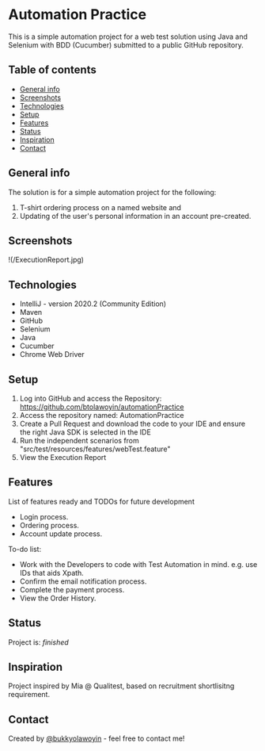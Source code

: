 # Automation Practice

This is a simple automation project for a web test solution using Java and Selenium with BDD (Cucumber) submitted to a public GitHub repository.

## Table of contents
* [General info](#general-info)
* [Screenshots](#screenshots)
* [Technologies](#technologies)
* [Setup](#setup)
* [Features](#features)
* [Status](#status)
* [Inspiration](#inspiration)
* [Contact](#contact)

## General info
The solution is for a simple automation project for the following:
1. T-shirt ordering process on a named website and
2. Updating of the user's personal information in an account pre-created.

## Screenshots
!(/ExecutionReport.jpg)

## Technologies
* IntelliJ - version 2020.2 (Community Edition)
* Maven
* GitHub
* Selenium
* Java
* Cucumber
* Chrome Web Driver

## Setup
1. Log into GitHub and access the Repository: https://github.com/btolawoyin/automationPractice
2. Access the repository named: AutomationPractice
3. Create a Pull Request and download the code to your IDE and ensure the right Java SDK is selected in the IDE
4. Run the independent scenarios from "src/test/resources/features/webTest.feature"
5. View the Execution Report

## Features
List of features ready and TODOs for future development
* Login process.
* Ordering process.
* Account update process.

To-do list:
* Work with the Developers to code with Test Automation in mind. e.g. use IDs that aids Xpath.
* Confirm the email notification process.
* Complete the payment process.
* View the Order History.

## Status
Project is: _finished_

## Inspiration
Project inspired by Mia @ Qualitest, based on recruitment shortlisitng requirement.

## Contact
Created by [@bukkyolawoyin](https://www.linkedin.com/) - feel free to contact me!